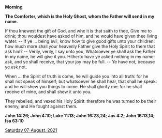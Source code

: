 **Morning**

**The Comforter, which is the Holy Ghost, whom the Father will send in my name.**
 
If thou knewest the gift of God, and who it is that saith to thee, Give me to drink; thou wouldest have asked of him, and he would have given thee living water. -- If ye ... being evil, know how to give good gifts unto your children: how much more shall your heavenly Father give the Holy Spirit to them that ask him? -- Verily, verily, I say unto you, Whatsoever ye shall ask the Father in my name, he will give it you. Hitherto have ye asked nothing in my name: ask, and ye shall receive, that your joy may be full. -- Ye have not, because ye ask not.
 
When ... the Spirit of truth is come, he will guide you into all truth: for he shall not speak of himself; but whatsoever he shall hear, that shall he speak: and he will shew you things to come. He shall glorify me: for he shall receive of mine, and shall shew it unto you.
 
They rebelled, and vexed his Holy Spirit: therefore he was turned to be their enemy, and He fought against them.  

**John 14:26; John 4:10; Luke 11:13; John 16:23,24; Jas 4:2; John 16:13,14; Isa 63:10**

[Saturday 07-August, 2021](https://t.me/daily_light)
